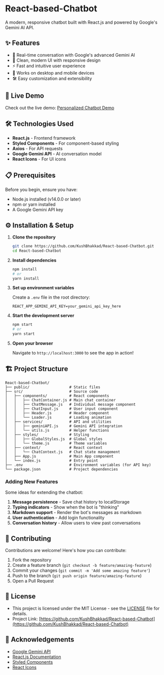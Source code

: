# React-based-Chatbot

A modern, responsive chatbot built with React.js and powered by Google's Gemini AI API.

## ✨ Features

- 💬 Real-time conversation with Google's advanced Gemini AI
- 🎨 Clean, modern UI with responsive design
- ⚡ Fast and intuitive user experience
- 📱 Works on desktop and mobile devices
- 🛠️ Easy customization and extensibility

## 🚀 Live Demo

Check out the live demo: [Personalized Chatbot Demo](https://react-based-chatbot.vercel.app/)

## 🛠️ Technologies Used

- **React.js** - Frontend framework
- **Styled Components** - For component-based styling
- **Axios** - For API requests
- **Google Gemini API** - AI conversation model
- **React Icons** - For UI icons

## 📋 Prerequisites

Before you begin, ensure you have:

- Node.js installed (v14.0.0 or later)
- npm or yarn installed
- A Google Gemini API key

## ⚙️ Installation & Setup

1. **Clone the repository**

   ```bash
   git clone https://github.com/KushBhakkad/React-based-Chatbot.git
   cd React-based-Chatbot
   ```

2. **Install dependencies**

   ```bash
   npm install
   # or
   yarn install
   ```

3. **Set up environment variables**

   Create a `.env` file in the root directory:

   ```
   REACT_APP_GEMINI_API_KEY=your_gemini_api_key_here
   ```

4. **Start the development server**

   ```bash
   npm start
   # or
   yarn start
   ```

5. **Open your browser**

   Navigate to `http://localhost:3000` to see the app in action!

## 🏗️ Project Structure

```
React-based-Chatbot/
├── public/                  # Static files
├── src/                     # Source code
│   ├── components/          # React components
│   │   ├── ChatContainer.js # Main chat container
│   │   ├── ChatMessage.js   # Individual message component
│   │   ├── ChatInput.js     # User input component
│   │   ├── Header.js        # Header component
│   │   └── Loader.js        # Loading animation
│   ├── services/            # API and utilities
│   │   ├── geminiAPI.js     # Gemini API integration
│   │   └── utils.js         # Helper functions
│   ├── styles/              # Styling
│   │   ├── GlobalStyles.js  # Global styles
│   │   └── theme.js         # Theme variables
│   ├── context/             # React context
│   │   └── ChatContext.js   # Chat state management
│   ├── App.js               # Main App component
│   └── index.js             # Entry point
├── .env                     # Environment variables (for API key)
└── package.json             # Project dependencies
```

### Adding New Features

Some ideas for extending the chatbot:

1. **Message persistence** - Save chat history to localStorage
2. **Typing indicators** - Show when the bot is "thinking"
3. **Markdown support** - Render the bot's messages as markdown
4. **User authentication** - Add login functionality
5. **Conversation history** - Allow users to view past conversations

## 🤝 Contributing

Contributions are welcome! Here's how you can contribute:

1. Fork the repository
2. Create a feature branch (`git checkout -b feature/amazing-feature`)
3. Commit your changes (`git commit -m 'Add some amazing feature'`)
4. Push to the branch (`git push origin feature/amazing-feature`)
5. Open a Pull Request

## 📄 License

- This project is licensed under the MIT License - see the [LICENSE](LICENSE) file for details.
- Project Link: [https://github.com/KushBhakkad/React-based-Chatbot](https://github.com/KushBhakkad/React-based-Chatbot)

## 🙏 Acknowledgements

- [Google Gemini API](https://ai.google.dev/gemini-api)
- [React.js Documentation](https://reactjs.org/docs/getting-started.html)
- [Styled Components](https://styled-components.com/)
- [React Icons](https://react-icons.github.io/react-icons/)
